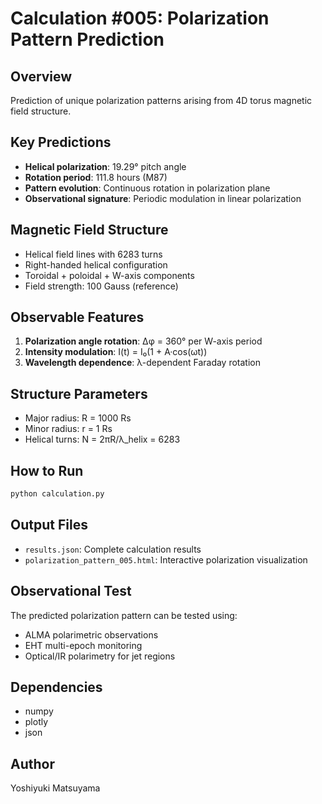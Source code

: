 # Calculation #005: Polarization Pattern Prediction

## Overview

Prediction of unique polarization patterns arising from 4D torus magnetic field structure.

## Key Predictions

- **Helical polarization**: 19.29° pitch angle
- **Rotation period**: 111.8 hours (M87)
- **Pattern evolution**: Continuous rotation in polarization plane
- **Observational signature**: Periodic modulation in linear polarization

## Magnetic Field Structure

- Helical field lines with 6283 turns
- Right-handed helical configuration
- Toroidal + poloidal + W-axis components
- Field strength: 100 Gauss (reference)

## Observable Features

1. **Polarization angle rotation**: Δφ = 360° per W-axis period
2. **Intensity modulation**: I(t) = I₀(1 + A·cos(ωt))
3. **Wavelength dependence**: λ-dependent Faraday rotation

## Structure Parameters

- Major radius: R = 1000 Rs
- Minor radius: r = 1 Rs
- Helical turns: N = 2πR/λ_helix = 6283

## How to Run

```bash
python calculation.py
```

## Output Files

- `results.json`: Complete calculation results
- `polarization_pattern_005.html`: Interactive polarization visualization

## Observational Test

The predicted polarization pattern can be tested using:
- ALMA polarimetric observations
- EHT multi-epoch monitoring
- Optical/IR polarimetry for jet regions

## Dependencies

- numpy
- plotly
- json

## Author

Yoshiyuki Matsuyama